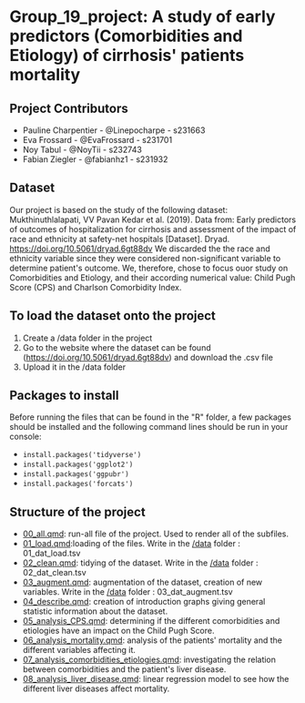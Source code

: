 # Group_19_project: A study of early predictors (Comorbidities and Etiology) of cirrhosis' patients mortality

## Project Contributors

-   Pauline Charpentier - @Linepocharpe - s231663
-   Eva Frossard - @EvaFrossard - s231701
-   Noy Tabul - @NoyTii - s232743
-   Fabian Ziegler - @fabianhz1 - s231932

## Dataset

Our project is based on the study of the following dataset: Mukthinuthlalapati, VV Pavan Kedar et al. (2019). Data from: Early predictors of outcomes of hospitalization for cirrhosis and assessment of the impact of race and ethnicity at safety-net hospitals [Dataset]. Dryad. <https://doi.org/10.5061/dryad.6gt88dv> We discarded the the race and ethnicity variable since they were considered non-significant variable to determine patient's outcome. We, therefore, chose to focus ouor study on Comorbidities and Etiology, and their according numerical value: Child Pugh Score (CPS) and Charlson Comorbidity Index.

## To load the dataset onto the project

1)  Create a /data folder in the project
2)  Go to the website where the dataset can be found (<https://doi.org/10.5061/dryad.6gt88dv>) and download the .csv file
3)  Upload it in the /data folder

## Packages to install

Before running the files that can be found in the "R" folder, a few packages should be installed and the following command lines should be run in your console:

-   `install.packages('tidyverse')`
-   `install.packages('ggplot2')`
-   `install.packages('ggpubr')`
-   `install.packages('forcats')`

## Structure of the project

-   [00_all.qmd](https://github.com/rforbiodatascience23/Group_19_project/blob/main/R/00_all.qmd): run-all file of the project. Used to render all of the subfiles.
-   [01_load.qmd](https://github.com/rforbiodatascience23/Group_19_project/blob/main/R/01_load.qmd):loading of the files. Write in the [/data](https://github.com/rforbiodatascience23/Group_19_project/blob/main/data) folder : 01_dat_load.tsv
-   [02_clean.qmd](https://github.com/rforbiodatascience23/Group_19_project/blob/main/R/02_clean.qmd): tidying of the dataset. Write in the [/data](https://github.com/rforbiodatascience23/Group_19_project/blob/main/data) folder : 02_dat_clean.tsv
-   [03_augment.qmd](https://github.com/rforbiodatascience23/Group_19_project/blob/main/R/03_augment.qmd): augmentation of the dataset, creation of new variables. Write in the [/data](https://github.com/rforbiodatascience23/Group_19_project/blob/main/data) folder : 03_dat_augment.tsv
-   [04_describe.qmd](https://github.com/rforbiodatascience23/Group_19_project/blob/main/R/04_describe.qmd): creation of introduction graphs giving general statistic information about the dataset.
-   [05_analysis_CPS.qmd](https://github.com/rforbiodatascience23/Group_19_project/blob/main/R/07_analysis_CPS.qmd): determining if the different comorbidities and etiologies have an impact on the Child Pugh Score.
-   [06_analysis_mortality.qmd](https://github.com/rforbiodatascience23/Group_19_project/blob/main/R/06_analysis1.qmd): analysis of the patients' mortality and the different variables affecting it.
-   [07_analysis_comorbidities_etiologies.qmd](https://github.com/rforbiodatascience23/Group_19_project/blob/main/R/07_analysis_comorbidities_etiologies.qmd): investigating the relation between comorbidities and the patient's liver disease.
-   [08_analysis_liver_disease.qmd](https://github.com/rforbiodatascience23/Group_19_project/blob/main/R/08_analysis_liver_disease.qmd): linear regression model to see how the different liver diseases affect mortality.
